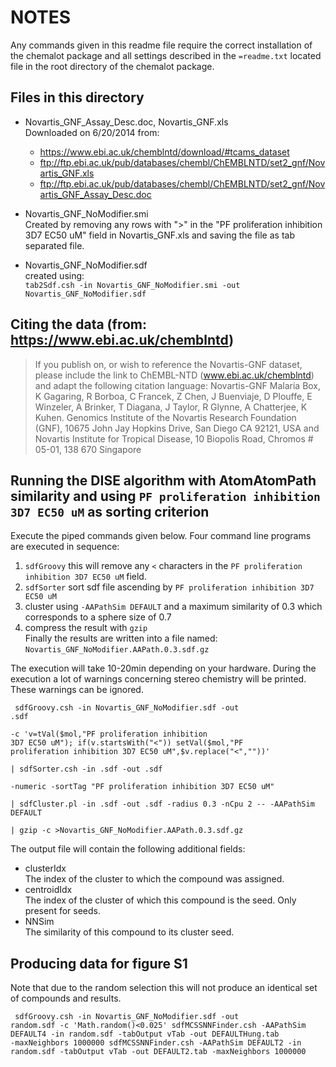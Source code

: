    NOTES
===========
Any commands given in this readme file require the correct installation
of the chemalot package and all settings described in the `=readme.txt`
located file in the root directory of the chemalot package.


   Files in this directory
--------------------------------

* Novartis\_GNF\_Assay\_Desc.doc, Novartis\_GNF.xls  
  Downloaded on 6/20/2014 from:
    * https://www.ebi.ac.uk/chemblntd/download/#tcams_dataset
    * ftp://ftp.ebi.ac.uk/pub/databases/chembl/ChEMBLNTD/set2_gnf/Novartis_GNF.xls
    * ftp://ftp.ebi.ac.uk/pub/databases/chembl/ChEMBLNTD/set2_gnf/Novartis_GNF_Assay_Desc.doc

* Novartis\_GNF\_NoModifier.smi  
   Created by removing any rows with ">" in the "PF proliferation inhibition 3D7 EC50 uM" field
   in Novartis\_GNF.xls and saving the file as tab separated file.

* Novartis\_GNF\_NoModifier.sdf  
   created using:  
   `tab2Sdf.csh -in Novartis_GNF_NoModifier.smi -out Novartis_GNF_NoModifier.sdf`


Citing the data (from: https://www.ebi.ac.uk/chemblntd)
---------------------------------------------------------
> If you publish on, or wish to reference the Novartis-GNF dataset, please include the link to ChEMBL-NTD (www.ebi.ac.uk/chemblntd) and adapt the following citation language: Novartis-GNF Malaria Box, K Gagaring, R Borboa, C Francek, Z Chen, J Buenviaje, D Plouffe, E Winzeler, A Brinker, T Diagana, J Taylor, R Glynne, A Chatterjee, K Kuhen. Genomics Institute of the Novartis Research Foundation (GNF), 10675 John Jay Hopkins Drive, San Diego CA 92121, USA and Novartis Institute for Tropical Disease, 10 Biopolis Road, Chromos # 05-01, 138 670 Singapore 




Running the DISE algorithm with AtomAtomPath similarity and using `PF proliferation inhibition 3D7 EC50 uM` as sorting criterion
--------------------------------------------------------------------------

Execute the piped commands given below. Four command line programs are executed in sequence:

   1. `sdfGroovy` this will remove any `<` characters in the `PF proliferation inhibition 3D7 EC50 uM` field.
   2. `sdfSorter` sort sdf file ascending by `PF proliferation inhibition 3D7 EC50 uM`
   3. cluster using `-AAPathSim DEFAULT` and a maximum similarity of 0.3 which
      corresponds to a sphere size of 0.7
   4. compress the result with `gzip`  
   Finally the results are written into a file named: 
      `Novartis_GNF_NoModifier.AAPath.0.3.sdf.gz`

The execution will take 10-20min depending on your hardware.
During the execution a lot of warnings concerning stereo chemistry will be printed. These warnings can be ignored.

<code><pre>
sdfGroovy.csh -in Novartis\_GNF\_NoModifier.sdf -out .sdf \
    -c 'v=tVal($mol,"PF proliferation inhibition 3D7 EC50 uM"); if(v.startsWith("<")) setVal($mol,"PF proliferation inhibition 3D7 EC50 uM",$v.replace("<",""))' \
| sdfSorter.csh -in .sdf -out .sdf \
    -numeric -sortTag "PF proliferation inhibition 3D7 EC50 uM" \
| sdfCluster.pl -in .sdf -out .sdf -radius 0.3 -nCpu 2 -- -AAPathSim DEFAULT \
| gzip -c >Novartis\_GNF\_NoModifier.AAPath.0.3.sdf.gz
</pre></code>

The output file will contain the following additional fields:

* clusterIdx  
    The index of the cluster to which the compound was assigned.
* centroidIdx  
    The index of the cluster of which this compound is the seed.
    Only present for seeds.
* NNSim  
    The similarity of this compound to its cluster seed.



Producing data for figure S1
-----------------------------------------
Note that due to the random selection this will not produce an
identical set of compounds and results.

<code><pre>
sdfGroovy.csh -in Novartis\_GNF\_NoModifier.sdf -out random.sdf -c 'Math.random()<0.025'
sdfMCSSNNFinder.csh -AAPathSim DEFAULT4 -in random.sdf -tabOutput vTab -out DEFAULTHung.tab -maxNeighbors 1000000
sdfMCSSNNFinder.csh -AAPathSim DEFAULT2 -in random.sdf -tabOutput vTab -out DEFAULT2.tab -maxNeighbors 1000000
</pre></code>
